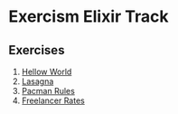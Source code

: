 # Exercism Elixir Track

## Exercises

1. [Hellow World](/apps/hello_world/)
2. [Lasagna](/apps/lasagna/)
3. [Pacman Rules](/apps/rules/)
4. [Freelancer Rates](/apps/freelancer_rates/)
